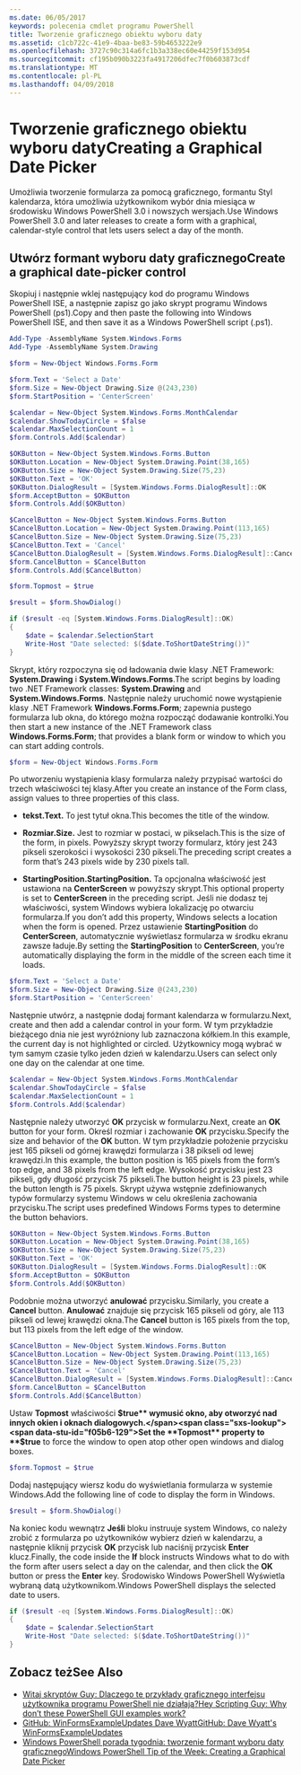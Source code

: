 ```yaml
---
ms.date: 06/05/2017
keywords: polecenia cmdlet programu PowerShell
title: Tworzenie graficznego obiektu wyboru daty
ms.assetid: c1cb722c-41e9-4baa-be83-59b4653222e9
ms.openlocfilehash: 3727c90c314a6fc1b3a338ec60e44259f153d954
ms.sourcegitcommit: cf195b090b3223fa4917206dfec7f0b603873cdf
ms.translationtype: MT
ms.contentlocale: pl-PL
ms.lasthandoff: 04/09/2018
---
```

# <a name="creating-a-graphical-date-picker"></a><span data-ttu-id="f05b6-103">Tworzenie graficznego obiektu wyboru daty</span><span class="sxs-lookup"><span data-stu-id="f05b6-103">Creating a Graphical Date Picker</span></span>

<span data-ttu-id="f05b6-104">Umożliwia tworzenie formularza za pomocą graficznego, formantu Styl kalendarza, która umożliwia użytkownikom wybór dnia miesiąca w środowisku Windows PowerShell 3.0 i nowszych wersjach.</span><span class="sxs-lookup"><span data-stu-id="f05b6-104">Use Windows PowerShell 3.0 and later releases to create a form with a graphical, calendar-style control that lets users select a day of the month.</span></span>

## <a name="create-a-graphical-date-picker-control"></a><span data-ttu-id="f05b6-105">Utwórz formant wyboru daty graficznego</span><span class="sxs-lookup"><span data-stu-id="f05b6-105">Create a graphical date-picker control</span></span>

<span data-ttu-id="f05b6-106">Skopiuj i następnie wklej następujący kod do programu Windows PowerShell ISE, a następnie zapisz go jako skrypt programu Windows PowerShell (ps1).</span><span class="sxs-lookup"><span data-stu-id="f05b6-106">Copy and then paste the following into Windows PowerShell ISE, and then save it as a Windows PowerShell script (.ps1).</span></span>

```powershell
Add-Type -AssemblyName System.Windows.Forms
Add-Type -AssemblyName System.Drawing

$form = New-Object Windows.Forms.Form

$form.Text = 'Select a Date'
$form.Size = New-Object Drawing.Size @(243,230)
$form.StartPosition = 'CenterScreen'

$calendar = New-Object System.Windows.Forms.MonthCalendar
$calendar.ShowTodayCircle = $false
$calendar.MaxSelectionCount = 1
$form.Controls.Add($calendar)

$OKButton = New-Object System.Windows.Forms.Button
$OKButton.Location = New-Object System.Drawing.Point(38,165)
$OKButton.Size = New-Object System.Drawing.Size(75,23)
$OKButton.Text = 'OK'
$OKButton.DialogResult = [System.Windows.Forms.DialogResult]::OK
$form.AcceptButton = $OKButton
$form.Controls.Add($OKButton)

$CancelButton = New-Object System.Windows.Forms.Button
$CancelButton.Location = New-Object System.Drawing.Point(113,165)
$CancelButton.Size = New-Object System.Drawing.Size(75,23)
$CancelButton.Text = 'Cancel'
$CancelButton.DialogResult = [System.Windows.Forms.DialogResult]::Cancel
$form.CancelButton = $CancelButton
$form.Controls.Add($CancelButton)

$form.Topmost = $true

$result = $form.ShowDialog()

if ($result -eq [System.Windows.Forms.DialogResult]::OK)
{
    $date = $calendar.SelectionStart
    Write-Host "Date selected: $($date.ToShortDateString())"
}
```

<span data-ttu-id="f05b6-107">Skrypt, który rozpoczyna się od ładowania dwie klasy .NET Framework: **System.Drawing** i **System.Windows.Forms**.</span><span class="sxs-lookup"><span data-stu-id="f05b6-107">The script begins by loading two .NET Framework classes: **System.Drawing** and **System.Windows.Forms**.</span></span> <span data-ttu-id="f05b6-108">Następnie należy uruchomić nowe wystąpienie klasy .NET Framework **Windows.Forms.Form**; zapewnia pustego formularza lub okna, do którego można rozpocząć dodawanie kontrolki.</span><span class="sxs-lookup"><span data-stu-id="f05b6-108">You then start a new instance of the .NET Framework class **Windows.Forms.Form**; that provides a blank form or window to which you can start adding controls.</span></span>

```powershell
$form = New-Object Windows.Forms.Form
```

<span data-ttu-id="f05b6-109">Po utworzeniu wystąpienia klasy formularza należy przypisać wartości do trzech właściwości tej klasy.</span><span class="sxs-lookup"><span data-stu-id="f05b6-109">After you create an instance of the Form class, assign values to three properties of this class.</span></span>

- <span data-ttu-id="f05b6-110">**tekst.**</span><span class="sxs-lookup"><span data-stu-id="f05b6-110">**Text.**</span></span> <span data-ttu-id="f05b6-111">To jest tytuł okna.</span><span class="sxs-lookup"><span data-stu-id="f05b6-111">This becomes the title of the window.</span></span>

- <span data-ttu-id="f05b6-112">**Rozmiar.**</span><span class="sxs-lookup"><span data-stu-id="f05b6-112">**Size.**</span></span> <span data-ttu-id="f05b6-113">Jest to rozmiar w postaci, w pikselach.</span><span class="sxs-lookup"><span data-stu-id="f05b6-113">This is the size of the form, in pixels.</span></span> <span data-ttu-id="f05b6-114">Powyższy skrypt tworzy formularz, który jest 243 pikseli szerokości i wysokości 230 pikseli.</span><span class="sxs-lookup"><span data-stu-id="f05b6-114">The preceding script creates a form that’s 243 pixels wide by 230 pixels tall.</span></span>

- <span data-ttu-id="f05b6-115">**StartingPosition.**</span><span class="sxs-lookup"><span data-stu-id="f05b6-115">**StartingPosition.**</span></span> <span data-ttu-id="f05b6-116">Ta opcjonalna właściwość jest ustawiona na **CenterScreen** w powyższy skrypt.</span><span class="sxs-lookup"><span data-stu-id="f05b6-116">This optional property is set to **CenterScreen** in the preceding script.</span></span> <span data-ttu-id="f05b6-117">Jeśli nie dodasz tej właściwości, system Windows wybiera lokalizację po otwarciu formularza.</span><span class="sxs-lookup"><span data-stu-id="f05b6-117">If you don’t add this property, Windows selects a location when the form is opened.</span></span> <span data-ttu-id="f05b6-118">Przez ustawienie **StartingPosition** do **CenterScreen**, automatycznie wyświetlasz formularza w środku ekranu zawsze ładuje.</span><span class="sxs-lookup"><span data-stu-id="f05b6-118">By setting the **StartingPosition** to **CenterScreen**, you’re automatically displaying the form in the middle of the screen each time it loads.</span></span>

```powershell
$form.Text = 'Select a Date'
$form.Size = New-Object Drawing.Size @(243,230)
$form.StartPosition = 'CenterScreen'
```

<span data-ttu-id="f05b6-119">Następnie utwórz, a następnie dodaj formant kalendarza w formularzu.</span><span class="sxs-lookup"><span data-stu-id="f05b6-119">Next, create and then add a calendar control in your form.</span></span> <span data-ttu-id="f05b6-120">W tym przykładzie bieżącego dnia nie jest wyróżniony lub zaznaczona kółkiem.</span><span class="sxs-lookup"><span data-stu-id="f05b6-120">In this example, the current day is not highlighted or circled.</span></span> <span data-ttu-id="f05b6-121">Użytkownicy mogą wybrać w tym samym czasie tylko jeden dzień w kalendarzu.</span><span class="sxs-lookup"><span data-stu-id="f05b6-121">Users can select only one day on the calendar at one time.</span></span>

```powershell
$calendar = New-Object System.Windows.Forms.MonthCalendar
$calendar.ShowTodayCircle = $false
$calendar.MaxSelectionCount = 1
$form.Controls.Add($calendar)
```

<span data-ttu-id="f05b6-122">Następnie należy utworzyć **OK** przycisk w formularzu.</span><span class="sxs-lookup"><span data-stu-id="f05b6-122">Next, create an **OK** button for your form.</span></span> <span data-ttu-id="f05b6-123">Określ rozmiar i zachowanie **OK** przycisku.</span><span class="sxs-lookup"><span data-stu-id="f05b6-123">Specify the size and behavior of the **OK** button.</span></span> <span data-ttu-id="f05b6-124">W tym przykładzie położenie przycisku jest 165 pikseli od górnej krawędzi formularza i 38 pikseli od lewej krawędzi.</span><span class="sxs-lookup"><span data-stu-id="f05b6-124">In this example, the button position is 165 pixels from the form’s top edge, and 38 pixels from the left edge.</span></span> <span data-ttu-id="f05b6-125">Wysokość przycisku jest 23 pikseli, gdy długość przycisk 75 pikseli.</span><span class="sxs-lookup"><span data-stu-id="f05b6-125">The button height is 23 pixels, while the button length is 75 pixels.</span></span> <span data-ttu-id="f05b6-126">Skrypt używa wstępnie zdefiniowanych typów formularzy systemu Windows w celu określenia zachowania przycisku.</span><span class="sxs-lookup"><span data-stu-id="f05b6-126">The script uses predefined Windows Forms types to determine the button behaviors.</span></span>

```powershell
$OKButton = New-Object System.Windows.Forms.Button
$OKButton.Location = New-Object System.Drawing.Point(38,165)
$OKButton.Size = New-Object System.Drawing.Size(75,23)
$OKButton.Text = 'OK'
$OKButton.DialogResult = [System.Windows.Forms.DialogResult]::OK
$form.AcceptButton = $OKButton
$form.Controls.Add($OKButton)
```

<span data-ttu-id="f05b6-127">Podobnie można utworzyć **anulować** przycisku.</span><span class="sxs-lookup"><span data-stu-id="f05b6-127">Similarly, you create a **Cancel** button.</span></span> <span data-ttu-id="f05b6-128">**Anulować** znajduje się przycisk 165 pikseli od góry, ale 113 pikseli od lewej krawędzi okna.</span><span class="sxs-lookup"><span data-stu-id="f05b6-128">The **Cancel** button is 165 pixels from the top, but 113 pixels from the left edge of the window.</span></span>

```powershell
$CancelButton = New-Object System.Windows.Forms.Button
$CancelButton.Location = New-Object System.Drawing.Point(113,165)
$CancelButton.Size = New-Object System.Drawing.Size(75,23)
$CancelButton.Text = 'Cancel'
$CancelButton.DialogResult = [System.Windows.Forms.DialogResult]::Cancel
$form.CancelButton = $CancelButton
$form.Controls.Add($CancelButton)
```

<span data-ttu-id="f05b6-129">Ustaw **Topmost** właściwości **$true** wymusić okno, aby otworzyć nad innych okien i oknach dialogowych.</span><span class="sxs-lookup"><span data-stu-id="f05b6-129">Set the **Topmost** property to **$true** to force the window to open atop other open windows and dialog boxes.</span></span>

```powershell
$form.Topmost = $true
```

<span data-ttu-id="f05b6-130">Dodaj następujący wiersz kodu do wyświetlania formularza w systemie Windows.</span><span class="sxs-lookup"><span data-stu-id="f05b6-130">Add the following line of code to display the form in Windows.</span></span>

```powershell
$result = $form.ShowDialog()
```

<span data-ttu-id="f05b6-131">Na koniec kodu wewnątrz **Jeśli** bloku instruuje system Windows, co należy zrobić z formularza po użytkowników wybierz dzień w kalendarzu, a następnie kliknij przycisk **OK** przycisk lub naciśnij przycisk **Enter** klucz.</span><span class="sxs-lookup"><span data-stu-id="f05b6-131">Finally, the code inside the **If** block instructs Windows what to do with the form after users select a day on the calendar, and then click the **OK** button or press the **Enter** key.</span></span> <span data-ttu-id="f05b6-132">Środowisko Windows PowerShell Wyświetla wybraną datą użytkownikom.</span><span class="sxs-lookup"><span data-stu-id="f05b6-132">Windows PowerShell displays the selected date to users.</span></span>

```powershell
if ($result -eq [System.Windows.Forms.DialogResult]::OK)
{
    $date = $calendar.SelectionStart
    Write-Host "Date selected: $($date.ToShortDateString())"
}
```

## <a name="see-also"></a><span data-ttu-id="f05b6-133">Zobacz też</span><span class="sxs-lookup"><span data-stu-id="f05b6-133">See Also</span></span>

- [<span data-ttu-id="f05b6-134">Witaj skryptów Guy: Dlaczego te przykłady graficznego interfejsu użytkownika programu PowerShell nie działają?</span><span class="sxs-lookup"><span data-stu-id="f05b6-134">Hey Scripting Guy:  Why don’t these PowerShell GUI examples work?</span></span>](http://go.microsoft.com/fwlink/?LinkId=506644)
- [<span data-ttu-id="f05b6-135">GitHub: WinFormsExampleUpdates Dave Wyatt</span><span class="sxs-lookup"><span data-stu-id="f05b6-135">GitHub: Dave Wyatt's WinFormsExampleUpdates</span></span>](https://github.com/dlwyatt/WinFormsExampleUpdates)
- [<span data-ttu-id="f05b6-136">Windows PowerShell porada tygodnia: tworzenie formant wyboru daty graficznego</span><span class="sxs-lookup"><span data-stu-id="f05b6-136">Windows PowerShell Tip of the Week:  Creating a Graphical Date Picker</span></span>](http://technet.microsoft.com/library/ff730942.aspx)